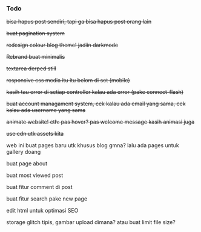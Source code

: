 ### Todo

~~bisa hapus post sendiri, tapi ga bisa hapus post orang lain~~

~~buat pagination system~~

~~redesign colour blog theme! jadiin darkmode~~

~~Rebrand buat minimalis~~

~~textarea derped still~~

~~responsive css media itu itu belom di set (mobile)~~

~~kasih tau error di setiap controller kalau ada error (pake connect-flash)~~

~~buat account managament system, cek kalau ada email yang sama,
cek kalau ada username yang sama~~

~~animate website! cth: pas hover? pas welcome message kasih animasi juga~~

~~use cdn utk assets kita~~

web ini buat pages baru utk khusus blog gmna?
lalu ada pages untuk gallery doang

buat page about

buat most viewed post

buat fitur comment di post

buat fitur search pake new page

edit html untuk optimasi SEO

storage glitch tipis, gambar upload dimana? atau buat limit file size?